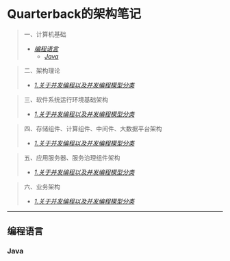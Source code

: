 # Quarterback的架构笔记

> 一、计算机基础
>    - [*编程语言*](#编程语言)
>        - [*Java*](#Java)

> 二、架构理论
>    - [*1.关于并发编程以及并发编程模型分类*](#1.什么是Java)

> 三、软件系统运行环境基础架构
>    - [*1.关于并发编程以及并发编程模型分类*](#1.什么是Java)

> 四、存储组件、计算组件、中间件、大数据平台架构
>    - [*1.关于并发编程以及并发编程模型分类*](#1.什么是Java)

> 五、应用服务器、服务治理组件架构
>    - [*1.关于并发编程以及并发编程模型分类*](#1.什么是Java)

> 六、业务架构
>    - [*1.关于并发编程以及并发编程模型分类*](#1.什么是Java)


----

## 编程语言
### Java



